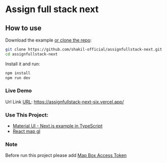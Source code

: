 
# Assign full stack next

## How to use

Download the example [or clone the repo](https://github.com/shakil-official/assignfullstack-next.git):

<!-- #default-branch-switch -->

```bash
git clone https://github.com/shakil-official/assignfullstack-next.git
cd assignfullstack-next
```

Install it and run:

```bash
npm install
npm run dev
```

### Live Demo

Url Link [URL](https://assignfullstack-next-six.vercel.app/): 
https://assignfullstack-next-six.vercel.app/


### Use This Project:
- [Material UI - Next.js example in TypeScript](https://github.com/mui/material-ui/tree/master/examples/material-next-ts)
- [React map gl](http://visgl.github.io/react-map-gl/)

### Note 

Before run this project please add [Map Box Access Token](https://docs.mapbox.com/api/accounts/tokens/) 